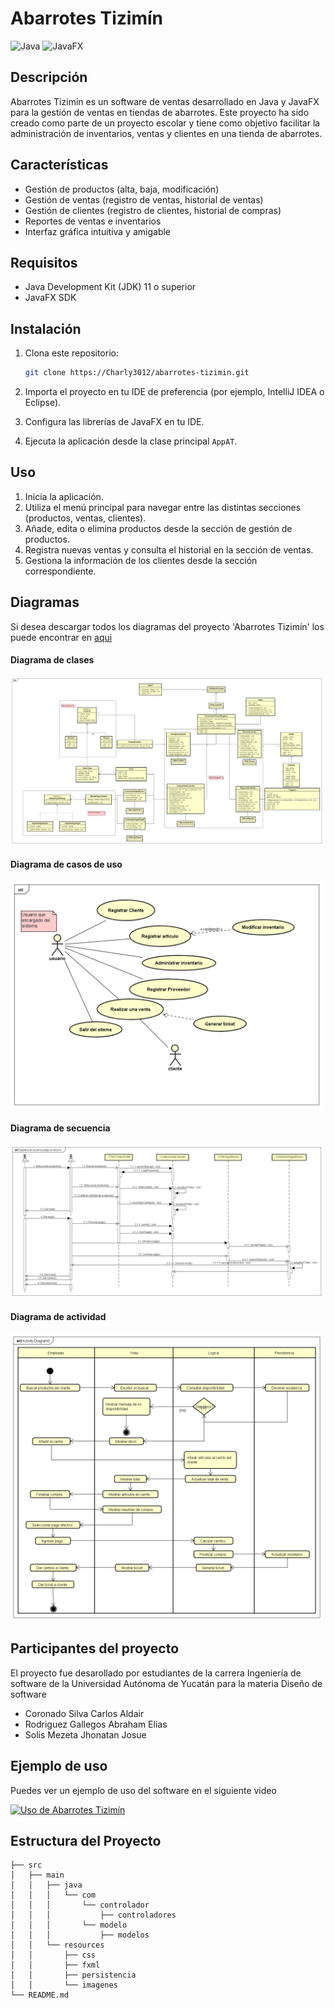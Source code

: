 
# Abarrotes Tizimín

![Java](https://img.shields.io/badge/Java-ED8B00?style=for-the-badge&logo=java&logoColor=white)
![JavaFX](https://img.shields.io/badge/JavaFX-007396?style=for-the-badge&logo=java&logoColor=white)

## Descripción

Abarrotes Tizimin es un software de ventas desarrollado en Java y JavaFX para la gestión de ventas en tiendas de abarrotes. Este proyecto ha sido creado como parte de un proyecto escolar y tiene como objetivo facilitar la administración de inventarios, ventas y clientes en una tienda de abarrotes.

## Características

- Gestión de productos (alta, baja, modificación)
- Gestión de ventas (registro de ventas, historial de ventas)
- Gestión de clientes (registro de clientes, historial de compras)
- Reportes de ventas e inventarios
- Interfaz gráfica intuitiva y amigable

## Requisitos

- Java Development Kit (JDK) 11 o superior
- JavaFX SDK

## Instalación

1. Clona este repositorio:
    ```bash
    git clone https://Charly3012/abarrotes-tizimin.git
    ```

2. Importa el proyecto en tu IDE de preferencia (por ejemplo, IntelliJ IDEA o Eclipse).

3. Configura las librerías de JavaFX en tu IDE.

4. Ejecuta la aplicación desde la clase principal `AppAT`.

## Uso

1. Inicia la aplicación.
2. Utiliza el menú principal para navegar entre las distintas secciones (productos, ventas, clientes).
3. Añade, edita o elimina productos desde la sección de gestión de productos.
4. Registra nuevas ventas y consulta el historial en la sección de ventas.
5. Gestiona la información de los clientes desde la sección correspondiente.

## Diagramas
Si desea descargar todos los diagramas del proyecto 'Abarrotes Tizimín' los puede encontrar en [aqui](https://github.com/Charly3012/AbarrotesTiziminDS/blob/main/Diagramas/Diagramas%20Abarrotes%20Tizimin%20DS.asta)

#### Diagrama de clases 
<img src="https://github.com/Charly3012/AbarrotesTiziminDS/blob/main/Diagramas/diagrama%20de%20clases.png" alt="Diagrama De Clases" width="500" >

#### Diagrama de casos de uso
<img src="https://github.com/Charly3012/AbarrotesTiziminDS/blob/main/Diagramas/Diagrama%20de%20casos%20de%20uso%20.png" alt="Diagrama de casos de uso" width="500" >

#### Diagrama de secuencia
<img src="https://github.com/Charly3012/AbarrotesTiziminDS/blob/main/Diagramas/Diagrama%20de%20secuencia%20pago%20en%20efectivo.png" alt="Diagrama de secuencia" width="500" >

#### Diagrama de actividad
<img src="https://github.com/Charly3012/AbarrotesTiziminDS/blob/main/Diagramas/Diagrama%20de%20actividad%20comprar%20en%20efectivo.png" alt="Diagrama de secuencia" width="500" >


## Participantes del proyecto
El proyecto fue desarollado por estudiantes de la carrera Ingeniería de software de la Universidad Autónoma de Yucatán para la materia Diseño de software
- Coronado Silva Carlos Aldair
- Rodriguez Gallegos Abraham Elias
- Solis Mezeta Jhonatan Josue


## Ejemplo de uso 
Puedes ver un ejemplo de uso del software en el siguiente video 


[![Uso de Abarrotes Tizimín](https://img.youtube.com/vi/Hc5HahAN1BY/0.jpg)](https://www.youtube.com/watch?v=Hc5HahAN1BY)

## Estructura del Proyecto

```plaintext
├── src
│   ├── main
│   │   ├── java
│   │   │   └── com
│   │   │       └── controlador
│   │   │           ├── controladores
│   │   │       └── modelo
│   │   │           ├── modelos
│   │   └── resources
│   │       ├── css
│   │       ├── fxml
│   │       ├── persistencia
│   │       └── imagenes
└── README.md
